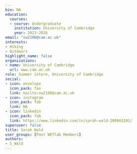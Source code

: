```yaml
--- 
bio: NA
education:
  courses:
  - course: Undergraduate
    institution: University of Cambridge
    year: 2023-2026
email: "sw2108@cam.ac.uk"
interests:
- Hiking
- Outdoors
highlight_name: false
organizations:
- name: University of Cambridge
  url: www.cam.ac.uk
role: Summer intern, University of Cambridge
social:
- icon: envelope
  icon_pack: fas
  link: mailto:sw2108@cam.ac.uk
- icon: instagram
  icon_pack: fab
  link: NA
- icon: linkedin
  icon_pack: fab
  link: https://www.linkedin.com/in/sarah-wald-289b63201/
superuser: false
title: Sarah Wald
user_groups: [Past WETlab Members]
authors:
- S_Wald
---
```









